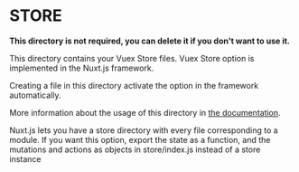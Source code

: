 # STORE

**This directory is not required, you can delete it if you don't want to use it.**

This directory contains your Vuex Store files.
Vuex Store option is implemented in the Nuxt.js framework.

Creating a file in this directory activate the option in the framework automatically.

More information about the usage of this directory in [the documentation](https://nuxtjs.org/guide/vuex-store).

Nuxt.js lets you have a store directory with every file corresponding to a module.
If you want this option, export the state as a function, 
and the mutations and actions as objects in store/index.js instead of a store instance


